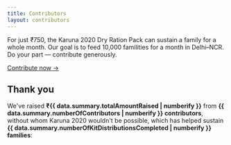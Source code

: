 ```yaml
---
title: Contributors
layout: contributors
---
```


For just ₹750, the Karuna 2020 Dry Ration Pack can sustain a family for a whole month. Our goal is to feed 10,000 familities for a month in Delhi–NCR. Do your part — contribute generously.

<a class="cta" href="/donate/">Contribute now →</a>

## Thank you

We've raised **₹{{ data.summary.totalAmountRaised | numberify }}** from **{{ data.summary.numberOfContributors | numberify }} contributors**, without whom Karuna 2020 wouldn't be possible, which has helped sustain **{{ data.summary.numberOfKitDistributionsCompleted | numberify }} families**:
